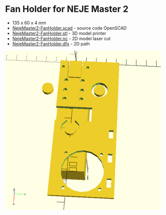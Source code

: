 # Fan Holder for NEJE Master 2

* 135 x 60 x 4 mm
* [NejeMaster2-FanHolder.scad](NejeMaster2-FanHolder.scad) - source code OpenSCAD
* [NejeMaster2-FanHolder.stl](NejeMaster2-FanHolder.stl) - 3D model printer
* [NejeMaster2-FanHolder.nc](NejeMaster2-FanHolder.nc) - 2D model laser cut
* [NejeMaster2-FanHolder.dfx](NejeMaster2-FanHolder.dfx) - 2D path

![](NejeMaster2-FanHolder.png)
